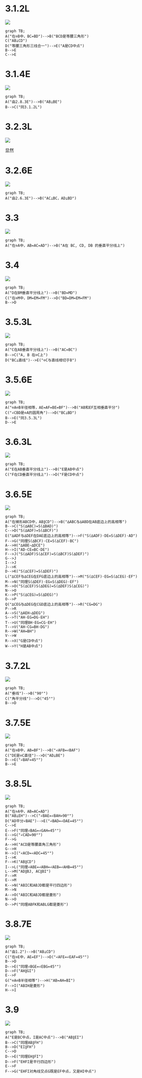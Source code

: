 # 3.1.2L
![](MarkedGraphics/3.1.2L.svg)
```mermaid
graph TB;
A("在⊙B中，BC=BD")-->B("BCD是等腰三角形")
C("AB⊥CD")
D("等腰三角形三线合一")-->E("A是CD中点")
B-->E
C-->E
```
# 3.1.4E
![](MarkedGraphics/3.1.4E.svg)
```mermaid
graph TB;
A("由2.8.3E")-->B("AB⊥BE")
B-->C("同3.1.2L")
```
# 3.2.3L
![](MarkedGraphics/3.2.3L.svg)

显然
# 3.2.6E
![](MarkedGraphics/3.2.6E.svg)
```mermaid
graph TB;
A("由2.6.3E")-->B("AC⊥BC，AD⊥BD")
```
# 3.3
![](MarkedGraphics/3.3.svg)
```mermaid
graph TB;
A("在⊙A中，AB=AC=AD")-->B("A在 BC, CD, DB 的垂直平分线上")
```
# 3.4
![](MarkedGraphics/3.4.svg)
```mermaid
graph TB;
A("D在BM垂直平分线上")-->B("BD=MD")
C("在⊙M中，DM=EM=FM")-->D("BD=DM=EM=FM")
B-->D
```
# 3.5.3L
![](MarkedGraphics/3.5.3L.svg)
```mermaid
graph TB;
A("C在AB垂直平分线上")-->B("AC=BC")
B-->C("A, B 在⊙C上")
D("BC⊥直线")-->E("⊙C与直线相切于B")
```
# 3.5.6E
![](MarkedGraphics/3.5.6E.svg)
```mermaid
graph TB;
A("⊙A⊙B半径相等，AE=AF=BE=BF")-->B("AB和EF互相垂直平分")
C("∠CBD是⊙A的圆周角")-->D("BC⊥BD")
B-->E("同3.5.3L")
D-->E
```
# 3.6.3L
![](MarkedGraphics/3.6.3L.svg)
```mermaid
graph TB;
A("E在AB垂直平分线上")-->B("E是AB中点")
C("F在CD垂直平分线上")-->D("F是CD中点")
```
# 3.6.5E
![](MarkedGraphics/3.6.5E.svg)
```mermaid
graph TB;
A("在梯形ABCD中，AB∥CD")-->B("∆ABC与∆ABD在AB底边上的高相等")
B-->C("S(∆ABC)=S(∆BAD)")
C-->D("S(∆ADF)=S(∆BCF)")
E("∆ADF与∆DEF在DAE底边上的高相等")-->F("S(∆ADF)·DE=S(∆DEF)·AD")
F-->G("同理S(∆BCF)·CE=S(∆CEF)·BC")
A-->H("∆ABE∼∆DCE")
H-->I("AD·CE=BC·DE")
F-->J("S(∆ADF)S(∆CEF)=S(∆BCF)S(∆DEF)")
G-->J
I-->J
J-->K
D-->K("S(∆CEF)=S(∆DEF)")
L("∆CEF与∆CEG在EFG底边上的高相等")-->M("S(∆CEF)·EG=S(∆CEG)·EF")
M-->N("同理S(∆DEF)·EG=S(∆DEG)·EF")
M-->O("S(∆CEF)S(∆DEG)=S(∆DEF)S(∆CEG)")
N-->O
K-->P("S(∆CEG)=S(∆DEG)")
O-->P
Q("∆CEG与∆DEG在CGD底边上的高相等")-->R("CG=DG")
P-->R
A-->S("∆AEH∼∆DEG")
S-->T("AH·EG=DG·EH")
T-->U("同理BH·EG=CG·EH")
T-->V("AH·CG=BH·DG")
R-->W("AH=BH")
V-->W
R-->X("G是CD中点")
W-->Y("H是AB中点")
```
# 3.7.2L
![](MarkedGraphics/3.7.2L.svg)
```mermaid
graph TB;
A("垂线")-->B("90°")
C("角平分线")-->D("45°")
B-->D
```
# 3.7.5E
![](MarkedGraphics/3.7.5E.svg)
```mermaid
graph TB;
A("在⊙B中，AB=BF")-->B("∠AFB=∠BAF")
C("DE是⊙C直径")-->D("AD⊥BE")
D-->E("∠BAF=45°")
B-->E
```
# 3.8.5L
![](MarkedGraphics/3.8.5L.svg)
```mermaid
graph TB;
A("在⊙A中，AB=AC=AD")
B("AB⊥EH")-->C("∠BAE=∠BAH=90°")
D("AD平分∠BAE")-->E("∠BAD=∠DAE=45°")
C-->E
E-->F("同理∠BAG=∠GAH=45°")
E-->G("∠CAD=90°")
F-->G
A-->H("ACD是等腰直角三角形")
G-->H
H-->I("∠ACD=∠ADC=45°")
I-->K
F-->K("AB∥CD")
I-->L("同理∠ABE=∠ABH=∠AEB=∠AHB=45°")
L-->M("AD∥BJ, AC∥BI")
F-->M
E-->M
K-->N("ABIC和ABJD都是平行四边形")
M-->N
A-->O("ABIC和ABJD都是菱形")
N-->O
O-->P("同理ABFK和ABLG都是菱形")
```
# 3.8.7E
![](MarkedGraphics/3.8.7E.svg)
```mermaid
graph TB;
A("由1.2")-->B("AB⊥CD")
C("在⊙E中，AE=EF")-->D("∠AFE=∠EAF=45°")
B-->D
D-->E("同理∠BGE=∠EBG=45°")
D-->F("AH∥GI")
E-->F
G("⊙A⊙B半径相等")-->H("AB=AH=BI")
F-->I("ABIH是菱形")
H-->I
```
# 3.9
![](MarkedGraphics/3.9.svg)
```mermaid
graph TB;
A("E是BC中点，I是AC中点")-->B("AB∥EI")
B-->C("同理AB∥FH")
B-->D("EI∥FH")
C-->D
D-->E("同理EH∥FI")
D-->F("EHFI是平行四边形")
E-->F
F-->G("EHFI对角线交点G既是EF中点，又是HI中点")
```